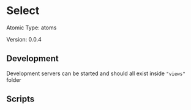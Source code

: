 # Select

Atomic Type: atoms

Version: 0.0.4

## Development

Development servers can be started and should all exist inside `"views"` folder

## Scripts
